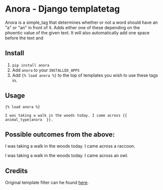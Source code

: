 Anora - Django templatetag
==========================
Anora is a simple_tag that determines whether or not a word should have an "a" or "an" in front of it. Adds either one of these depending on the phoentic value of the given text. It will also automatically add one space before the text and 

Install
-------

1. ``pip install anora``
2. Add ``anora`` to your ``INSTALLED_APPS`` 
3. Add ``{% load anora %}`` to the top of templates you wish to use these tags in.

Usage
-------
``{% load anora %}``

``I was taking a walk in the woods today. I came across {{ animal_type|anora  }}.``

Possible outcomes from the above:
-------

I was taking a walk in the woods today. I came across a raccoon.

I was taking a walk in the woods today. I came across an owl.

Credits
-------
Original template filter can he found [here](http://djangosnippets.org/snippets/1519/).
